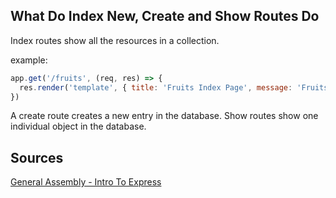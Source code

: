 ## What Do Index New, Create and Show Routes Do
Index routes show all the resources in a collection. 

example:

```js
app.get('/fruits', (req, res) => {
  res.render('template', { title: 'Fruits Index Page', message: 'Fruits', content: fruits.map(fruit => `${fruit.name} is ${fruit.color} and ${fruit.readyToEat? 'is ready to eat' : 'isn\'t ready to eat'}`) })
})
```

A create route creates a new entry in the database. Show routes show one individual object in the database.

## Sources

[General Assembly - Intro To Express](https://sfs-flex-evelyn.herokuapp.com/backend-fundamentals/week-10/day-2/slides2)